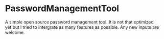 # PasswordManagementTool
A simple open source password management tool. It is not that optimized yet but I tried to intergrate as many features as possible. Any new inputs are welcome.
